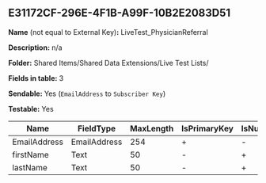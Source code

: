 ## E31172CF-296E-4F1B-A99F-10B2E2083D51

**Name** (not equal to External Key)**:** LiveTest_PhysicianReferral

**Description:** n/a

**Folder:** Shared Items/Shared Data Extensions/Live Test Lists/

**Fields in table:** 3

**Sendable:** Yes (`EmailAddress` to `Subscriber Key`)

**Testable:** Yes

| Name | FieldType | MaxLength | IsPrimaryKey | IsNullable | DefaultValue |
| --- | --- | --- | --- | --- | --- |
| EmailAddress | EmailAddress | 254 | + | - |  |
| firstName | Text | 50 | - | + |  |
| lastName | Text | 50 | - | + |  |
